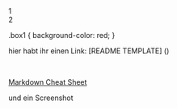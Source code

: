 <section>
<div class="box1">1</div> 
<div class="box1">2</div>
</section>

.box1 {
background-color: red;
}

hier habt ihr einen Link: [README TEMPLATE] ()

<br/>

[Markdown Cheat Sheet]()

<!-- für das Bild braucht man normalerweise einen URL und noch Anführungszeichen aber bei ReadMe kann man das direkt den Pfad schreiben -->

und ein Screenshot
